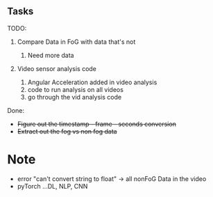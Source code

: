 ## Tasks
TODO: 

1. Compare Data in FoG with data that's not
    1. Need more data

2. Video sensor analysis code
    1. Angular Acceleration added in video analysis
    2. code to run analysis on all videos
    3. go through the vid analysis code

Done:
* ~~Figure out the timestamp - frame - seconds conversion~~
* ~~Extract out the fog vs non fog data~~

# Note
* error "can't convert string to float" -> all nonFoG Data in the video
* pyTorch ...DL, NLP, CNN